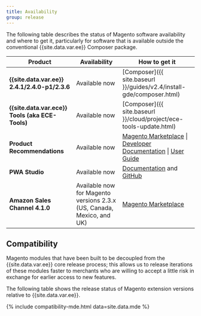 ```yaml
---
title: Availability
group: release
---
```


The following table describes the status of Magento software availability and where to get it, particularly for software that is available outside the conventional {{site.data.var.ee}} Composer package.

| Product                                           | Availability                                                          | How to get it                                                                                                                                                                                                                                                                             |
|---------------------------------------------------|-----------------------------------------------------------------------|-------------------------------------------------------------------------------------------------------------------------------------------------------------------------------------------------------------------------------------------------------------------------------------------|
| **{{site.data.var.ee}} 2.4.1/2.4.0-p1/2.3.6**                    | Available now                                                         | [Composer]({{ site.baseurl }}/guides/v2.4/install-gde/composer.html)                                                                                                                                                                                                                      |
| **{{site.data.var.ece}} Tools (aka ECE-Tools)**   | Available now                                                         | [Composer]({{ site.baseurl }}/cloud/project/ece-tools-update.html)                                                                                                                                                                                                                        |
| **Product Recommendations**                       | Available now                                                         | [Magento Marketplace](https://marketplace.magento.com/magento-product-recommendations.html) \| [Developer Documentation](https://devdocs.magento.com/recommendations/product-recs.html) \| [User Guide](https://docs.magento.com/m2/ee/user_guide/marketing/product-recommendations.html) |
| **PWA Studio**                                    | Available now                                                         | [Documentation](http://pwastudio.io) and [GitHub](https://github.com/magento-research/pwa-studio)                                                                                                                                                                                         |
| **Amazon Sales Channel 4.1.0**                    | Available now for Magento versions 2.3.x (US, Canada, Mexico, and UK) | [Magento Marketplace](https://marketplace.magento.com/magento-module-amazon.html)                                                                                                                                                                                                         |

## Compatibility

Magento modules that have been built to be decoupled from the {{site.data.var.ee}} core release process; this allows us to release iterations of these modules faster to merchants who are willing to accept a little risk in exchange for earlier access to new features.

The following table shows the release status of Magento extension versions relative to {{site.data.var.ee}}.

{% include compatibility-mde.html data=site.data.mde %}
